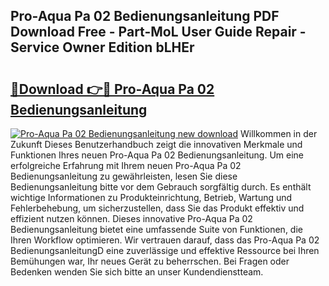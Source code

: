 ## Pro-Aqua Pa 02 Bedienungsanleitung PDF Download Free - Part-MoL User Guide Repair - Service Owner Edition bLHEr

# <h2><a href="http://df00hp.blite.top/?on=Pro-Aqua+Pa+02+Bedienungsanleitung">🔗Download 👉🔴 Pro-Aqua Pa 02 Bedienungsanleitung</a></h2>

[![Pro-Aqua Pa 02 Bedienungsanleitung new download](https://i.imgur.com/lujVjoI.png)](http://df00hp.blite.top/?on=Pro-Aqua+Pa+02+Bedienungsanleitung)
Willkommen in der Zukunft Dieses Benutzerhandbuch zeigt die innovativen Merkmale und Funktionen Ihres neuen Pro-Aqua Pa 02 Bedienungsanleitung. Um eine erfolgreiche Erfahrung mit Ihrem neuen Pro-Aqua Pa 02 Bedienungsanleitung zu gewährleisten, lesen Sie diese Bedienungsanleitung bitte vor dem Gebrauch sorgfältig durch. Es enthält wichtige Informationen zu Produkteinrichtung, Betrieb, Wartung und Fehlerbehebung, um sicherzustellen, dass Sie das Produkt effektiv und effizient nutzen können. Dieses innovative Pro-Aqua Pa 02 Bedienungsanleitung bietet eine umfassende Suite von Funktionen, die Ihren Workflow optimieren. Wir vertrauen darauf, dass das Pro-Aqua Pa 02 BedienungsanleitungD eine zuverlässige und effektive Ressource bei Ihren Bemühungen war, Ihr neues Gerät zu beherrschen. Bei Fragen oder Bedenken wenden Sie sich bitte an unser Kundendienstteam.
